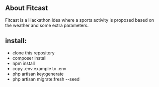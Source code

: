 ## About Fitcast

Fitcast is a Hackathon idea where a sports activity is proposed based on the weather and some extra parameters.

## install:
- clone this repository
- composer install
- npm install
- copy .env.example to .env
- php artisan key:generate
- php artisan migrate:fresh --seed


